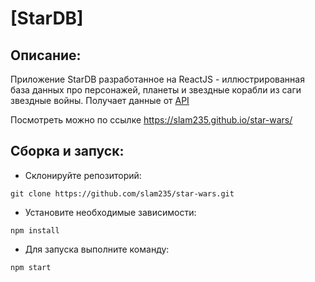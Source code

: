 # [StarDB]

Описание:
---
Приложение StarDB разработанное на ReactJS - иллюстрированная база данных про персонажей, планеты и звездные корабли из саги звездные войны. Получает данные от [API](https://swapi.dev/)  

Посмотреть можно по ссылке https://slam235.github.io/star-wars/

Сборка и запуск:
---
- Склонируйте репозиторий:

```
git clone https://github.com/slam235/star-wars.git
```

- Установите необходимые зависимости:

```
npm install
```

- Для запуска выполните команду:

```
npm start
```